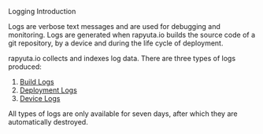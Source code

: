 Logging Introduction

Logs are verbose text messages and are used for debugging and monitoring.
Logs are generated when rapyuta.io builds the source code of a git repository,
by a device and during the life cycle of deployment.

rapyuta.io collects and indexes log data. There are three types of logs produced:

1. [Build Logs](../build-logs)
2. [Deployment Logs](../deployment-logs)
3. [Device Logs](../device-logs)

All types of logs are only available for seven days, after which they are
automatically destroyed.

